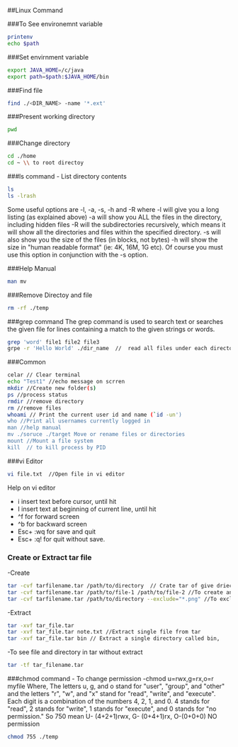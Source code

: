 ##Linux Command

###To See environemnt variable
```bash
printenv
echo $path
```
###Set envirnment variable
```bash
export JAVA_HOME=/c/java
export path=$path:$JAVA_HOME/bin
```
###Find file 
```bash
find ./<DIR_NAME> -name '*.ext'
```
###Present working directory
```bash
pwd
```
###Change directory
```bash
cd ./home
cd ~ \\ to root directoy
```
###ls command - List directory contents
```bash
ls
ls -lrash
```
Some useful options are -l, -a, -s, -h and -R
where
-l will give you a long listing (as explained above)
-a will show you ALL the files in the directory, including hidden files
-R will the subdirectories recursively, which means it will show all the directories and files within the specified directory.
-s will also show you the size of the files (in blocks, not bytes)
-h will show the size in "human readable format" (ie: 4K, 16M, 1G etc). Of course you must use this option in conjunction with the -s option.

###Help Manual
```bash
man mv
```
###Remove Directoy and file
```bash
rm -rf ./temp
```
###grep command
The grep command is used to search text or searches the given file for lines containing a match to the given strings or words.
```bash
grep 'word' file1 file2 file3
grpe -r 'Hello World' ./dir_name  //  read all files under each directory for search 'Hello World'
```

###Common
```bash
celar // Clear terminal
echo "Test1" //echo message on scrren
mkdir //Create new folder(s)
ps //process status
rmdir //remove directory
rm //remove files
whoami // Print the current user id and name (`id -un')
who //Print all usernames currently logged in
man //help manual
mv ./soruce ./target Move or rename files or directories
mount //Mount a file system
kill  // to kill process by PID

```

###vi Editor
```bash
vi file.txt  //Open file in vi editor
```
Help on vi editor
- i insert text before cursor, until <Esc> hit
- I insert text at beginning of current line, until <Esc> hit
- ^f for forward screen
- ^b for backward screen
- Esc+ :wq for save and quit
- Esc+ :q! for quit without save.


### Create or Extract tar file
-Create
```bash
tar -cvf tarfilename.tar /path/to/directory  // Crate tar of give driectory
tar -cvf tarfilename.tar /path/to/file-1 /path/to/file-2 //To create an archive of certfain files
tar -cvf tarfilename.tar /path/to/directory --exclude="*.png" //To exclude certian file from tar.
```
-Extract
```bash
tar -xvf tar_file.tar
tar -xvf tar_file.tar note.txt //Extract single file from tar
tar -xvf tar_file.tar bin // Extract a single directory called bin,
```
-To see file and directory in tar without extract
```bash
tar -tf tar_filename.tar
```

###chmod command - To change permission
-chmod u=rwx,g=rx,o=r myfile 
Where, The letters u, g, and o stand for "user", "group", and "other" and the letters "r", "w", and "x" stand for "read", "write", and "execute". Each digit is a combination of the numbers 4, 2, 1, and 0.
4 stands for "read",
2 stands for "write",
1 stands for "execute", and
0 stands for "no permission."
So 750 mean U- (4+2+1)rwx, G- (0+4+1)rx, O-(0+0+0) NO permission
```bash
chmod 755 ./temp 
```


